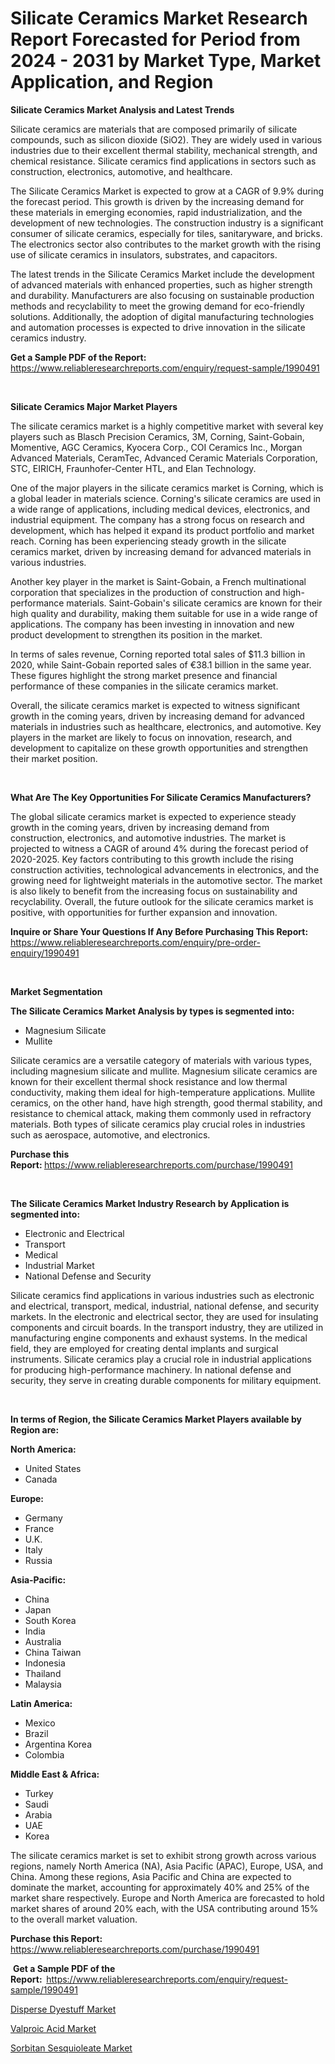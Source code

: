 <p><h1>Silicate Ceramics Market Research Report Forecasted for Period from 2024 -  2031 by Market Type, Market Application, and Region</h1></p><p><strong>Silicate Ceramics Market Analysis and Latest Trends</strong></p>
<p><p>Silicate ceramics are materials that are composed primarily of silicate compounds, such as silicon dioxide (SiO2). They are widely used in various industries due to their excellent thermal stability, mechanical strength, and chemical resistance. Silicate ceramics find applications in sectors such as construction, electronics, automotive, and healthcare.</p><p>The Silicate Ceramics Market is expected to grow at a CAGR of 9.9% during the forecast period. This growth is driven by the increasing demand for these materials in emerging economies, rapid industrialization, and the development of new technologies. The construction industry is a significant consumer of silicate ceramics, especially for tiles, sanitaryware, and bricks. The electronics sector also contributes to the market growth with the rising use of silicate ceramics in insulators, substrates, and capacitors.</p><p>The latest trends in the Silicate Ceramics Market include the development of advanced materials with enhanced properties, such as higher strength and durability. Manufacturers are also focusing on sustainable production methods and recyclability to meet the growing demand for eco-friendly solutions. Additionally, the adoption of digital manufacturing technologies and automation processes is expected to drive innovation in the silicate ceramics industry.</p></p>
<p><strong>Get a Sample PDF of the Report:&nbsp;</strong> <a href="https://www.reliableresearchreports.com/enquiry/request-sample/1990491">https://www.reliableresearchreports.com/enquiry/request-sample/1990491</a></p>
<p>&nbsp;</p>
<p><strong>Silicate Ceramics Major Market Players</strong></p>
<p><p>The silicate ceramics market is a highly competitive market with several key players such as Blasch Precision Ceramics, 3M, Corning, Saint-Gobain, Momentive, AGC Ceramics, Kyocera Corp., COI Ceramics Inc., Morgan Advanced Materials, CeramTec, Advanced Ceramic Materials Corporation, STC, EIRICH, Fraunhofer-Center HTL, and Elan Technology.</p><p>One of the major players in the silicate ceramics market is Corning, which is a global leader in materials science. Corning's silicate ceramics are used in a wide range of applications, including medical devices, electronics, and industrial equipment. The company has a strong focus on research and development, which has helped it expand its product portfolio and market reach. Corning has been experiencing steady growth in the silicate ceramics market, driven by increasing demand for advanced materials in various industries.</p><p>Another key player in the market is Saint-Gobain, a French multinational corporation that specializes in the production of construction and high-performance materials. Saint-Gobain's silicate ceramics are known for their high quality and durability, making them suitable for use in a wide range of applications. The company has been investing in innovation and new product development to strengthen its position in the market.</p><p>In terms of sales revenue, Corning reported total sales of $11.3 billion in 2020, while Saint-Gobain reported sales of €38.1 billion in the same year. These figures highlight the strong market presence and financial performance of these companies in the silicate ceramics market.</p><p>Overall, the silicate ceramics market is expected to witness significant growth in the coming years, driven by increasing demand for advanced materials in industries such as healthcare, electronics, and automotive. Key players in the market are likely to focus on innovation, research, and development to capitalize on these growth opportunities and strengthen their market position.</p></p>
<p>&nbsp;</p>
<p><strong>What Are The Key Opportunities For Silicate Ceramics Manufacturers?</strong></p>
<p><p>The global silicate ceramics market is expected to experience steady growth in the coming years, driven by increasing demand from construction, electronics, and automotive industries. The market is projected to witness a CAGR of around 4% during the forecast period of 2020-2025. Key factors contributing to this growth include the rising construction activities, technological advancements in electronics, and the growing need for lightweight materials in the automotive sector. The market is also likely to benefit from the increasing focus on sustainability and recyclability. Overall, the future outlook for the silicate ceramics market is positive, with opportunities for further expansion and innovation.</p></p>
<p><strong>Inquire or Share Your Questions If Any Before Purchasing This Report:</strong> <a href="https://www.reliableresearchreports.com/enquiry/pre-order-enquiry/1990491">https://www.reliableresearchreports.com/enquiry/pre-order-enquiry/1990491</a></p>
<p>&nbsp;</p>
<p><strong>Market Segmentation</strong></p>
<p><strong>The Silicate Ceramics Market Analysis by types is segmented into:</strong></p>
<p><ul><li>Magnesium Silicate</li><li>Mullite</li></ul></p>
<p><p>Silicate ceramics are a versatile category of materials with various types, including magnesium silicate and mullite. Magnesium silicate ceramics are known for their excellent thermal shock resistance and low thermal conductivity, making them ideal for high-temperature applications. Mullite ceramics, on the other hand, have high strength, good thermal stability, and resistance to chemical attack, making them commonly used in refractory materials. Both types of silicate ceramics play crucial roles in industries such as aerospace, automotive, and electronics.</p></p>
<p><strong>Purchase this Report:&nbsp;</strong><a href="https://www.reliableresearchreports.com/purchase/1990491">https://www.reliableresearchreports.com/purchase/1990491</a></p>
<p>&nbsp;</p>
<p><strong>The Silicate Ceramics Market Industry Research by Application is segmented into:</strong></p>
<p><ul><li>Electronic and Electrical</li><li>Transport</li><li>Medical</li><li>Industrial Market</li><li>National Defense and Security</li></ul></p>
<p><p>Silicate ceramics find applications in various industries such as electronic and electrical, transport, medical, industrial, national defense, and security markets. In the electronic and electrical sector, they are used for insulating components and circuit boards. In the transport industry, they are utilized in manufacturing engine components and exhaust systems. In the medical field, they are employed for creating dental implants and surgical instruments. Silicate ceramics play a crucial role in industrial applications for producing high-performance machinery. In national defense and security, they serve in creating durable components for military equipment.</p></p>
<p>&nbsp;</p>
<p><strong>In terms of Region, the Silicate Ceramics Market Players available by Region are:</strong></p>
<p>
    <p> <strong> North America: </strong>
        <ul>
            <li>United States</li>
            <li>Canada</li>
        </ul>
        </p> 
    <p> <strong> Europe: </strong>
        <ul>
            <li>Germany</li>
            <li>France</li>
            <li>U.K.</li>
            <li>Italy</li>
            <li>Russia</li>
        </ul>
        </p> 
    <p> <strong> Asia-Pacific: </strong>
        <ul>
            <li>China</li>
            <li>Japan</li>
            <li>South Korea</li>
            <li>India</li>
            <li>Australia</li>
            <li>China Taiwan</li>
            <li>Indonesia</li>
            <li>Thailand</li>
            <li>Malaysia</li>
        </ul>
        </p> 
    <p> <strong> Latin America: </strong>
        <ul>
            <li>Mexico</li>
            <li>Brazil</li>
            <li>Argentina Korea</li>
            <li>Colombia</li>
        </ul>
        </p> 
    <p> <strong> Middle East & Africa: </strong>
        <ul>
            <li>Turkey</li>
            <li>Saudi</li>
            <li>Arabia</li>
            <li>UAE</li>
            <li>Korea</li>
        </ul>
    </p>
    </p>
<p><p>The silicate ceramics market is set to exhibit strong growth across various regions, namely North America (NA), Asia Pacific (APAC), Europe, USA, and China. Among these regions, Asia Pacific and China are expected to dominate the market, accounting for approximately 40% and 25% of the market share respectively. Europe and North America are forecasted to hold market shares of around 20% each, with the USA contributing around 15% to the overall market valuation.</p></p>
<p><strong>Purchase this Report: </strong><a href="https://www.reliableresearchreports.com/purchase/1990491">https://www.reliableresearchreports.com/purchase/1990491</a></p>
<p>&nbsp;<strong>Get a Sample PDF of the Report:&nbsp;&nbsp;</strong><a href="https://www.reliableresearchreports.com/enquiry/request-sample/1990491">https://www.reliableresearchreports.com/enquiry/request-sample/1990491</a></p>
<p><strong></strong></p>
<p><p><a href="https://github.com/kufem1/Market-Research-Report-List-1/blob/main/disperse-dyestuff-market.md">Disperse Dyestuff Market</a></p><p><a href="https://github.com/kosella/Market-Research-Report-List-2/blob/main/valproic-acid-market.md">Valproic Acid Market</a></p><p><a href="https://github.com/nathandecarvalho/Market-Research-Report-List-2/blob/main/sorbitan-sesquioleate-market.md">Sorbitan Sesquioleate Market</a></p></p>